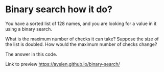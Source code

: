 # Binary search how it do?

You have a sorted list of 128 names, and you are looking for a value in it using a binary search. 

What is the maximum number of checks it can take?
Suppose the size of the list is doubled. How would the maximum number of checks change?

The answer in this code.

Link to preview https://avelen.github.io/binary-search/
